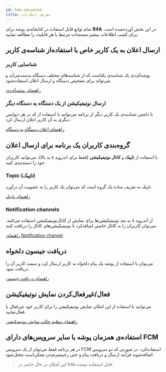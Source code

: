 ```yaml
---
id: b4a-advanced
title: معرفی امکانات
---
```


تمام توابع قابل استفاده در کتابخانه‌ی پوشه برای **B4A** در این بخش آورده‌شده است. برای کسب اطلاعات بیشتر مستندات مرتبط با هر قابلیت را مطالعه نمایید.

## ارسال اعلان به یک کاربر خاص با استفاده‌از شناسه‌ی کاربر

### شناسایی کاربر

پوشه‌آی‌دی یک شناسه‌ی یکتاست که از شناسه‌های مختلف دستگاه بدست‌می‌آید و می‌تواند برای تشخیص دستگاه و ارسال اعلان استفاده‌شود.

[راهنمای پوشه‌آی‌دی](/docs/b4a/b4a-pusheid)

### ارسال نوتیفیکیشن از یک دستگاه به دستگاه دیگر

با داشتن شناسه‌ی یک کاربر دیگر از برنامه می‌توانید با استفاده از کد در هر دیوایس دیگری به آن کاربر اعلان ارسال کرد.

[راهنمای اعلان دستگاه به دستگاه](/docs/b4a/b4a-d2d)



## گروه‌بندی کاربران یک برنامه برای ارسال اعلان

با استفاده از **تاپیک** و **کانال نوتیفیکیشن** (فقط برای اندروید ۸ به بالا)، می‌توانید کاربران خود را دسته‌بندی کنید.

### Topic (تاپیک)

تاپیک به تعریف ساده یک گروه است که می‌توان یک کاربر را به عضویت آن درآورد.

[راهنمای تاپیک](/docs/b4a/b4a-topic)

### Notification channels

از اندروید ۸ به بعد نوتیفیکیشن‌ها برای نمایش از کانال‌نوتیفیکیشن استفاده می‌کنند. می‌توان کاربران را به کانال خاصی اضافه‌کرد تا نوتیفیکیشن‌های کانال را دریافت کنند.

[راهنمای Notification channel](/docs/b4a/b4a-channel)

## دریافت جیسون دلخواه

می‌توان با استفاده از پوشه یک پیام دلخواه به کاربر ارسال کرد و سمت کاربر آن را دریافت نمود.

[راهنمای دریافت جیسون](/docs/b4a/b4a-listener)

## فعال/غیرفعال‌کردن نمایش نوتیفیکیشن
می‌توانید با استفاده از این امکان نمایش نوتیفیکیشن را برای کاربر خود غیرفعال یا فعال‌نمایید.

[راهنمای تنظیم حالت نمایش نوتیفیکیشن](/docs/b4a/b4a-disable)


## استفاده‌ی همزمان پوشه با سایر سرویس‌های دارای FCM

در هر برنامه فقط می‌توان از یک سرویس FCM استفاده‌کرد. در صورتی که دو سرویس اضافه‌شوند فرآیند ارسال و دریافت پیام و حتی رجیسترشدن ممکن‌است مختل‌شود.

> این امکان در حال حاضر در b4a قابل استفاده نیست.